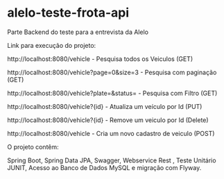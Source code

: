 # alelo-teste-frota-api
Parte Backend do teste para a entrevista da Alelo

Link para execução do projeto:

http://localhost:8080/vehicle - Pesquisa todos os Veiculos (GET)

http://localhost:8080/vehicle?page=0&size=3 - Pesquisa com paginação (GET)

http://localhost:8080/vehicle?plate=&status= - Pesquisa com Filtro (GET)

http://localhost:8080/vehicle?{id} - Atualiza um veículo por Id (PUT)

http://localhost:8080/vehicle?{id} - Remove um veiculo por Id (Delete)

http://localhost:8080/vehicle - Cria um novo cadastro de veiculo (POST)

O projeto contêm:

Spring Boot, Spring Data JPA, Swagger, Webservice Rest , Teste Unitário JUNIT, Acesso ao Banco de Dados MySQL e migração com Flyway.
